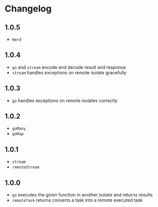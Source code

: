 # Changelog

## 1.0.5

+ `Herd`

## 1.0.4

+ `go` and `stream` encode and decode result and response
+ `stream` handles exceptions on remote isolate gracefully

## 1.0.3

+ `go` handles exceptions on remote isolates correctly 

## 1.0.2

+ `goMany`
+ `goMap`

## 1.0.1

+ `stream`
+ `remoteStream`

## 1.0.0

+ `go` executes the given function in another isolate and returns results
+ `remoteTask` returns converts a task into a remote executed task
